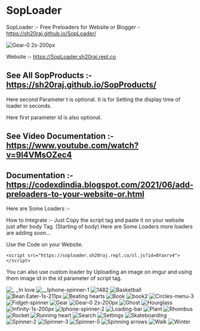 # SopLoader
SopLoader :- Free Preloaders for Website or Blogger - https://sh20raj.github.io/SopLoader/

![Gear-0 2s-200px](https://user-images.githubusercontent.com/66713844/139852925-95d2bf9b-2210-491a-9809-a18a880a2393.gif)

Website :- https://SopLoader.sh20raj.repl.co

## See All SopProducts :- https://sh20raj.github.io/SopProducts/

Here second Parameter t is optional. It is for Setting the display time of loader in seconds.

Here first parameter id is also optional.

## See Video Documentation :- https://www.youtube.com/watch?v=9l4VMsOZec4
## Documentation :- https://codexdindia.blogspot.com/2021/06/add-preloaders-to-your-website-or.html

Here are Some Loaders :-

How to Integrate :- Just Copy the script tag and paste it on your website just after body Tag. (Starting of body)
Here are Some Loaders more loaders are adding soon...

Use the Code on your Website. 
```
<script src="https://soploader.sh20raj.repl.co/sl.js?id=8Yaxrv4"></script>
```
You can also use custom loader by Uploading an image on imgur and using them image id in the id parameter of script tag.


![_ _In love](https://user-images.githubusercontent.com/66713844/139853688-36d9784e-c688-49e0-a83a-913360f77ee3.gif)
![__Iphone-spinner-1](https://user-images.githubusercontent.com/66713844/139853696-692d1ceb-9842-405e-9d85-af6e5c40703a.gif)
![1482](https://user-images.githubusercontent.com/66713844/139853698-3c28d8ad-c936-4796-ace7-71f1054fb46c.gif)
![Basketball](https://user-images.githubusercontent.com/66713844/139853699-09cfa3dc-450e-43ab-b344-9bdc69892977.gif)
![Bean Eater-1s-211px](https://user-images.githubusercontent.com/66713844/139853702-4b6ef6cd-0753-46c5-ab07-9ccd2923fde2.gif)
![Beating hearts](https://user-images.githubusercontent.com/66713844/139853713-9e79bdcd-d266-46cb-a973-6bc4cddc3d32.gif)
![Book](https://user-images.githubusercontent.com/66713844/139853715-7e5b7677-10d6-4bc2-9f5d-ce8b21377248.gif)
![book2](https://user-images.githubusercontent.com/66713844/139853720-6ff6cef9-6dc9-43cf-82a5-011d7e51636f.gif)
![Circles-menu-3](https://user-images.githubusercontent.com/66713844/139853727-9a561a0f-72b0-4cff-ab69-d143f09f9486.gif)
![Fidget-spinner](https://user-images.githubusercontent.com/66713844/139853731-52954d4c-2807-405c-934c-5bd3db6beb2a.gif)
![Gear](https://user-images.githubusercontent.com/66713844/139853735-bd526b02-a386-4ffe-abef-eac9929fa911.gif)
![Gear-0 2s-200px](https://user-images.githubusercontent.com/66713844/139853738-63fd8f72-a679-4f6b-afc5-c1fff5627d82.gif)
![Ghost](https://user-images.githubusercontent.com/66713844/139853742-091af5ec-8e84-4542-bcf1-93c0f4ab62d1.gif)
![Hourglass](https://user-images.githubusercontent.com/66713844/139853747-6bee5867-aa3b-41ed-a1a3-01e1cd80eedf.gif)
![Infinity-1s-200px](https://user-images.githubusercontent.com/66713844/139853750-af6a9e01-a16f-40a8-8321-4af16557b8ba.gif)
![Iphone-spinner-2](https://user-images.githubusercontent.com/66713844/139853754-f2d467b1-6e4a-42c8-b5c9-3eb7a6761e8f.gif)
![Loading-bar](https://user-images.githubusercontent.com/66713844/139853757-6caa21f6-9d7e-4a0c-b0f2-1198a837fd20.gif)
![Plant](https://user-images.githubusercontent.com/66713844/139853760-5469352b-c2bd-46bf-b4a6-9dae9bd84f74.gif)
![Rhombus](https://user-images.githubusercontent.com/66713844/139853762-2bf4db7d-4b33-4dc4-a1fc-dce4e1813020.gif)
![Rocket](https://user-images.githubusercontent.com/66713844/139853763-29398d46-59e1-4d7c-96f9-147426ab89a1.gif)
![Running heart](https://user-images.githubusercontent.com/66713844/139853765-c8b62376-5502-4d5b-8c47-cf4a2401f912.gif)
![Search](https://user-images.githubusercontent.com/66713844/139853768-bea6639c-b93d-4ea3-aa56-dbc263874b08.gif)
![Settings](https://user-images.githubusercontent.com/66713844/139853771-7d19848a-2ba7-4e06-85a2-6b09df2016f3.gif)
![Skateboarding](https://user-images.githubusercontent.com/66713844/139853775-c9769ad0-e0e5-4895-af59-64f8dfc41c12.gif)
![Spinner-2](https://user-images.githubusercontent.com/66713844/139854145-8ca05cf8-d400-4c88-a7fe-d91e989487de.gif)
![Spinner-3](https://user-images.githubusercontent.com/66713844/139854155-89b46df6-932d-42fe-bc03-c189204ba586.gif)
![Spinner-5](https://user-images.githubusercontent.com/66713844/139854162-77deb864-3a5a-48c6-8615-43a6cf29935b.gif)
![Spinning arrows](https://user-images.githubusercontent.com/66713844/139854164-d755c9ed-6bfa-484c-b051-de7cff60f616.gif)
![Walk](https://user-images.githubusercontent.com/66713844/139854168-57c1e306-e296-4c71-8e13-18e520b2cbf7.gif)
![Winter](https://user-images.githubusercontent.com/66713844/139854171-e3546481-2094-4065-8159-d68995bfcb66.gif)
